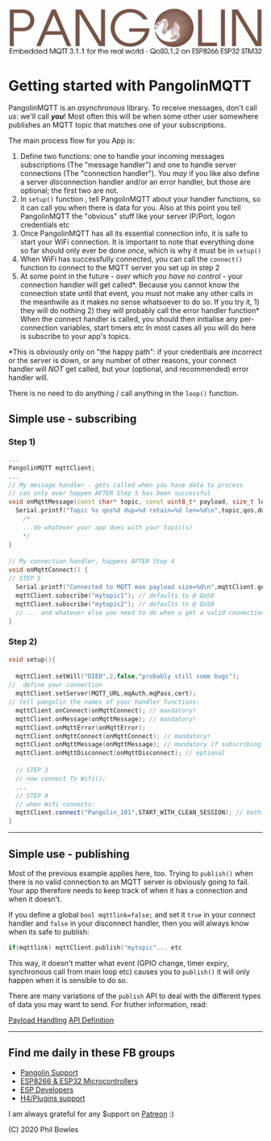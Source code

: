 ![plainhdr](../assets/pangoplain.jpg)
# Getting started with PangolinMQTT

PangolinMQTT is an *asynchronous* library. To receive messages, don't call *us*: we'll call ***you***! Most often this will be when some other user somewhere publishes an MQTT topic that matches one of your subscriptions.

The main process flow for you App is:

1) Define two functions: one to handle your incoming messages subscriptions (The "message handler")
   and one to handle server connections (The "connection handler"). You *may* if you like also define
   a server *dis*connection handler and/or an error handler, but those are optional; the first two are not.
2) In `setup()` function , tell PangolinMQTT about your handler functions, so it can call you when there is data for you.
   Also at this point you tell PangolinMQTT the "obvious" stuff like your server IP/Port, logon credentials etc
3) Once PangolinMQTT has all its essential connection info, it is safe to start your WiFi connection.
   It is important to note that everything done so far should only ever be done *once*, which is why it must be in `setup()`
4) When WiFi has successfully connected, you can call the `connect()` function to connect to the MQTT server you set up in step 2
5) At some point in the future - *over which you have no control* - your connection handler will get called*. 
   Because you cannot know the connection state until that event, you must not make any other calls in the meanhwile
   as it makes no sense whatsoever to do so. If you try it, 1) they will do nothing  2) they will probably call the error handler function*
   When the connect handler is called, you should then initialise any per-connection variables, start timers etc 
   In most cases all you will do here is subscribe to your app's topics.

  *This is obviously only on "the happy path": if your credentials are incorrect or the server is down, or any number of other reasons, your connect handler will *NOT* get called, but your (optional, and recommended) error handler will.

There is no need to do anything / call anything in the `loop()` function.

## Simple use - subscribing

### Step 1)

```cpp
...
PangolinMQTT mqttClient;
...
// My message handler - gets called when you have data to process
// can only ever happen AFTER Step 5 has been successful
void onMqttMessage(const char* topic, const uint8_t* payload, size_t len,uint8_t qos,bool retain,bool dup) {
  Serial.printf("Topic %s qos%d dup=%d retain=%d len=%d\n",topic,qos,dup,retain,len);
    /*
    ...do whatever your app does with your topic(s)
    */
}

// My connection handler, happens AFTER Step 4
void onMqttConnect() {
// STEP 5
  Serial.printf("Connected to MQTT max payload size=%d\n",mqttClient.getMaxPayloadSize());
  mqttClient.subscribe("mytopic1"); // defaults to @ QoS0
  mqttClient.subscribe("mytopic2"); // defaults to @ QoS0
  // ... and whatever else you need to do when u get a valid connection
}

```

### Step 2)

```cpp
void setup(){
      
  mqttClient.setWill("DIED",2,false,"probably still some bugs");
//  define your connection
  mqttClient.setServer(MQTT_URL,mqAuth,mqPass,cert);
// tell pangolin the names of your handler functions:
  mqttClient.onConnect(onMqttConnect); // mandatory!
  mqttClient.onMessage(onMqttMessage); // mandatory!
  mqttClient.onMqttError(onMqttError);
  mqttClient.onMqttConnect(onMqttConnect); // mandatory!
  mqttClient.onMqttMessage(onMqttMessage); // mandatory if subscribing
  mqttClient.onMqttDisconnect(onMqttDisconnect); // optional

  // STEP 3
  // now connect To Wifi();
  ...
  // STEP 4
  // when Wifi connects:
  mqttClient.connect("Pangolin_101",START_WITH_CLEAN_SESSION); // both optional
}
```

---

## Simple use - publishing

Most of the previous example applies here, too. Trying to `publish()` when there is no valid connection to an MQTT server is obviously going to fail. Your app therefore needs to keep track of when it has a connection and when it doesn't.

If you define a global `bool mqttlink=false;` and set it `true` in your connect handler and `false` in your disconnect handler, then you will always know when its safe to publish:

```cpp
if(mqttlink) mqttClient.publish("mytopic"... etc
```

This way, it doesn't matter what event (GPIO change, timer expiry, synchronous call from main loop etc) causes you to `publish()` it will only happen when it is sensible to do so.

There are many variations of the `publish` API to deal with the different types of data you may want to send. For fruther information, read:

[Payload Handling](pl.md)
[API Definition](api.md)

---

## Find me daily in these FB groups

* [Pangolin Support](https://www.facebook.com/groups/pangolinmqtt/)
* [ESP8266 & ESP32 Microcontrollers](https://www.facebook.com/groups/2125820374390340/)
* [ESP Developers](https://www.facebook.com/groups/ESP8266/)
* [H4/Plugins support](https://www.facebook.com/groups/h4plugins)

I am always grateful for any $upport on [Patreon](https://www.patreon.com/esparto) :)


(C) 2020 Phil Bowles
